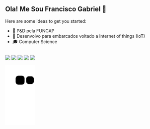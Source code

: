 ## Ola! Me Sou Francisco Gabriel 👋

Here are some ideas to get you started:

- 🔭 P&D pela FUNCAP
- 🌱 Desenvolvo para embarcados voltado a Internet of things (IoT)
- 🎓 Computer Science
  
##

<div>
  <a href="https://www.linkedin.com/in/gabrielavelino2020/" target="_blank"><img src="https://img.shields.io/badge/-LinkedIn-%230077B5?style=for-the-badge&logo=linkedin&logoColor=white" target="_blank"></a>  
  <a href="https://www.instagram.com/gabrielavelino.s/" target="_blank"><img src="https://img.shields.io/badge/-Instagram-%23E4405F?style=for-the-badge&logo=instagram&logoColor=white" target="_blank"></a> 	
  <a href="https://discord.gg/VelutReda#4170" target="_blank"><img src="https://img.shields.io/badge/Discord-7289DA?style=for-the-badge&logo=discord&logoColor=white" target="_blank"></a>  
  <a href = "mailto:gabriel22santosa@gmail.com"><img src="https://img.shields.io/badge/-Gmail-%23333?style=for-the-badge&logo=gmail&logoColor=white" target="_blank"></a>
  <a href="https://t.me/Gael_avelino" target="_blank"><img src="https://img.shields.io/badge/Telegram-2CA5E0?style=for-the-badge&logo=telegram&logoColor=white"></a>
 
  ![Snake animation](https://github.com/rafaballerini/rafaballerini/blob/output/github-contribution-grid-snake.svg)
</div>
